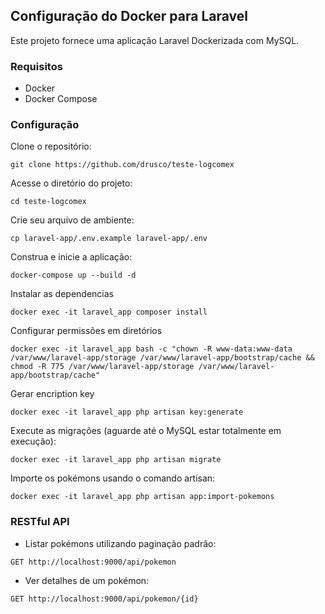 ## Configuração do Docker para Laravel

Este projeto fornece uma aplicação Laravel Dockerizada com MySQL.

### Requisitos

- Docker
- Docker Compose

### Configuração

Clone o repositório:

```
git clone https://github.com/drusco/teste-logcomex
```

Acesse o diretório do projeto:

```
cd teste-logcomex
```

Crie seu arquivo de ambiente:

```
cp laravel-app/.env.example laravel-app/.env
```

Construa e inicie a aplicação:

```
docker-compose up --build -d
```

Instalar as dependencias
```
docker exec -it laravel_app composer install
```

Configurar permissões em diretórios

```
docker exec -it laravel_app bash -c "chown -R www-data:www-data /var/www/laravel-app/storage /var/www/laravel-app/bootstrap/cache && chmod -R 775 /var/www/laravel-app/storage /var/www/laravel-app/bootstrap/cache"

```

Gerar encription key

```
docker exec -it laravel_app php artisan key:generate
```

Execute as migrações (aguarde até o MySQL estar totalmente em execução):

```
docker exec -it laravel_app php artisan migrate
```

Importe os pokémons usando o comando artisan:

```
docker exec -it laravel_app php artisan app:import-pokemons
```

### RESTful API

- Listar pokémons utilizando paginação padrão:

```
GET http://localhost:9000/api/pokemon
```

- Ver detalhes de um pokémon:

```
GET http://localhost:9000/api/pokemon/{id}
```

